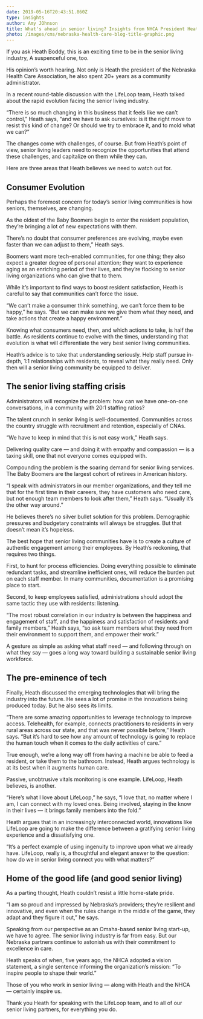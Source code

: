 ```yaml
---
date: 2019-05-16T20:43:51.860Z
type: insights
author: Amy JOhnson
title: What's ahead in senior living? Insights from NHCA President Heath Boddy
photo: /images/cms/nebraska-health-care-blog-title-graphic.png
---
```

If you ask Heath Boddy, this is an exciting time to be in the senior living industry, A suspenceful one, too. 

 His opinion’s worth hearing. Not only is Heath the president of the Nebraska Health Care Association, he also spent 20+ years as a community administrator.

In a recent round-table discussion with the LifeLoop team, Heath talked about the rapid evolution facing the senior living industry. 

“There is so much changing in this business that it feels like we can’t control,” Heath says, “and we have to ask ourselves: is it the right move to resist this kind of change? Or should we try to embrace it, and to mold what we can?”

The changes come with challenges, of course. But from Heath’s point of view, senior living leaders need to recognize the opportunities that attend these challenges, and capitalize on them while they can.

Here are three areas that Heath believes we need to watch out for.

 

## Consumer Evolution

Perhaps the foremost concern for today’s senior living communities is how seniors, themselves, are changing.

As the oldest of the Baby Boomers begin to enter the resident population, they’re bringing a lot of new expectations with them.

There’s no doubt that consumer preferences are evolving, maybe even faster than we can adjust to them,” Heath says.

Boomers want more tech-enabled communities, for one thing; they also expect a greater degree of personal attention; they want to experience aging as an enriching period of their lives, and they’re flocking to senior living organizations who can give that to them.

While it’s important to find ways to boost resident satisfaction, Heath is careful to say that communities can’t force the issue. 

“We can’t make a consumer think something, we can’t force them to be happy,” he says. “But we can make sure we give them what they need, and take actions that create a happy environment.”

Knowing what consumers need, then, and which actions to take, is half the battle. As residents continue to evolve with the times, understanding that evolution is what will differentiate the very best senior living communities.

Heath’s advice is to take that understanding seriously. Help staff pursue in-depth, 1:1 relationships with residents, to reveal what they really need. Only then will a senior living community be equipped to deliver. 

 

## The senior living staffing crisis

Administrators will recognize the problem: how can we have one-on-one conversations, in a community with 20:1 staffing ratios? 

The talent crunch in senior living is well-documented. Communities across the country struggle with recruitment and retention, especially of CNAs.

“We have to keep in mind that this is not easy work,” Heath says. 

Delivering quality care — and doing it with empathy and compassion — is a taxing skill, one that not everyone comes equipped with.

Compounding the problem is the soaring demand for senior living services. The Baby Boomers are the largest cohort of retirees in American history.

“I speak with administrators in our member organizations, and they tell me that for the first time in their careers, they have customers who need care, but not enough team members to look after them,” Heath says. “Usually it’s the other way around.”

He believes there’s no silver bullet solution for this problem. Demographic pressures and budgetary constraints will always be struggles. But that doesn’t mean it’s hopeless.

The best hope that senior living communities have is to create a culture of authentic engagement among their employees. By Heath’s reckoning, that requires two things.

First, to hunt for process efficiencies. Doing everything possible to eliminate redundant tasks, and streamline inefficient ones, will reduce the burden put on each staff member. In many communities, documentation is a promising place to start.

Second, to keep employees satisfied, administrations should adopt the same tactic they use with residents: listening. 

“The most robust correlation in our industry is between the happiness and engagement of staff, and the happiness and satisfaction of residents and family members,” Heath says, “so ask team members what they need from their environment to support them, and empower their work.”

A gesture as simple as asking what staff need — and following through on what they say — goes a long way toward building a sustainable senior living workforce. 



## The pre-eminence of tech

 Finally, Heath discussed the emerging technologies that will bring the industry into the future. He sees a lot of promise in the innovations being produced today. But he also sees its limits.

“There are some amazing opportunities to leverage technology to improve access. Telehealth, for example, connects practitioners to residents in very rural areas across our state, and that was never possible before,” Heath says. “But it’s hard to see how any amount of technology is going to replace the human touch when it comes to the daily activities of care.” 

True enough, we’re a long way off from having a machine be able to feed a resident, or take them to the bathroom. Instead, Heath argues technology is at its best when it augments human care.

Passive, unobtrusive vitals monitoring is one example. LifeLoop, Heath believes, is another. 

“Here’s what I love about LifeLoop,” he says, “I love that, no matter where I am, I can connect with my loved ones. Being involved, staying in the know in their lives — it brings family members into the fold.”

Heath argues that in an increasingly interconnected world, innovations like LifeLoop are going to make the difference between a gratifying senior living experience and a dissatisfying one.

“It’s a perfect example of using ingenuity to improve upon what we already have. LifeLoop, really is, a thoughtful and elegant answer to the question: how do we in senior living connect you with what matters?”



## Home of the good life (and good senior living)

As a parting thought, Heath couldn’t resist a little home-state pride.

“I am so proud and impressed by Nebraska’s providers; they’re resilient and innovative, and even when the rules change in the middle of the game, they adapt and they figure it out,” he says. 

Speaking from our perspective as an Omaha-based senior living start-up, we have to agree. The senior living industry is far from easy. But our Nebraska partners continue to astonish us with their commitment to excellence in care.

Heath speaks of when, five years ago, the NHCA adopted a vision statement, a single sentence informing the organization’s mission: “To inspire people to shape their world.”

Those of you who work in senior living — along with Heath and the NHCA — certainly inspire us.

Thank you Heath for speaking with the LifeLoop team, and to all of our senior living partners, for everything you do.
